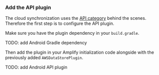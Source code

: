 ### Add the API plugin

The cloud synchronization uses the [API category](~/lib/graphqlapi/getting-started.md) behind the scenes. Therefore the first step is to configure the API plugin.

Make sure you have the plugin dependency in your `build.gradle`.

TODO: add Android Gradle dependency

Then add the plugin in your Amplify initialization code alongside with the previously added `AWSDataStorePlugin`.

TODO: add Android API plugin

